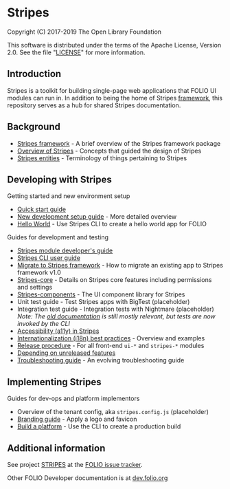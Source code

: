 # Stripes

Copyright (C) 2017-2019 The Open Library Foundation

This software is distributed under the terms of the Apache License,
Version 2.0. See the file "[LICENSE](LICENSE)" for more information.

## Introduction

Stripes is a toolkit for building single-page web applications that FOLIO UI modules can run in.  In addition to being the home of Stripes [framework](doc/stripes-framework.md), this repository serves as a hub for shared Stripes documentation.

## Background

* [Stripes framework](doc/stripes-framework.md) - A brief overview of the Stripes framework package
* [Overview of Stripes](doc/overview.md) - Concepts that guided the design of Stripes
* [Stripes entities](doc/modules-apps-etc.md) - Terminology of things pertaining to Stripes


## Developing with Stripes

Getting started and new environment setup

* [Quick start guide](doc/quick-start.md)
* [New development setup guide](doc/new-development-setup.md) - More detailed overview
* [Hello World](https://github.com/folio-org/stripes-cli/blob/master/doc/user-guide.md#app-development) - Use Stripes CLI to create a hello world app for FOLIO

Guides for development and testing

* [Stripes module developer's guide](doc/dev-guide.md)
* [Stripes CLI user guide](https://github.com/folio-org/stripes-cli/blob/master/doc/user-guide.md)
* [Migrate to Stripes framework](doc/stripes-framework.md#migrating) - How to migrate an existing app to Stripes framework v1.0
* [Stripes-core](https://github.com/folio-org/stripes-core/blob/master/README.md)  - Details on Stripes core features including permissions and settings
* [Stripes-components](https://github.com/folio-org/stripes-components/blob/master/README.md) - The UI component library for Stripes
* Unit test guide - Test Stripes apps with BigTest (placeholder)
* Integration test guide - Integration tests with Nightmare (placeholder) _Note: The [old documentation](https://github.com/folio-org/ui-testing/blob/master/README.md) is still mostly relevant, but tests are now invoked by the CLI_
* [Accessibility (a11y) in Stripes](https://github.com/folio-org/stripes-components/blob/master/docs/Accessibility.md)
* [Internationalization (i18n) best practices](doc/i18n.md) - Overview and examples
* [Release procedure](doc/release-procedure.md) - For all front-end `ui-*` and `stripes-*` modules
* [Depending on unreleased features](doc/depending-on-unreleased-features.md)
* [Troubleshooting guide](doc/troubleshooting.md) - An evolving troubleshooting guide

## Implementing Stripes

Guides for dev-ops and platform implementors

* Overview of the tenant config, aka `stripes.config.js` (placeholder)
* [Branding guide](doc/branding.md) - Apply a logo and favicon
* [Build a platform](https://github.com/folio-org/stripes-cli/blob/master/doc/user-guide.md#generating-a-production-build) - Use the CLI to create a production build


## Additional information

See project [STRIPES](https://issues.folio.org/browse/STRIPES)
at the [FOLIO issue tracker](https://dev.folio.org/guidelines/issue-tracker/).

Other FOLIO Developer documentation is at [dev.folio.org](https://dev.folio.org/)


